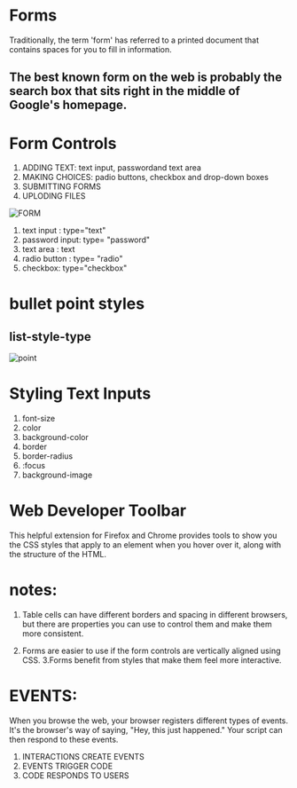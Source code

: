 # Forms
Traditionally, the term 'form' has referred to a printed document that contains spaces for you to fill in information.
## The best known form on the web is probably the search box that sits right in the middle of Google's homepage.
# Form Controls
1. ADDING TEXT: text input, passwordand text area
2. MAKING CHOICES: padio buttons, checkbox and drop-down boxes
3. SUBMITTING FORMS
4. UPLODING FILES

![FORM](https://images.slideplayer.com/31/9685070/slides/slide_10.jpg)

1. text input : type="text"
2. password input: type= "password"
3. text area : text <area>
4. radio button : type= "radio"
5. checkbox: type="checkbox"

# bullet point styles
## list-style-type

![point](https://www.computerhope.com/issues/pictures/multilevel-list.gif)

# Styling Text Inputs
1. font-size
2. color 
3. background-color
4. border
5. border-radius
6. :focus
7. background-image


# Web Developer Toolbar
This helpful extension for Firefox and Chrome
provides tools to show you the CSS styles that
apply to an element when you hover over it,
along with the structure of the HTML.

# notes:
1. Table cells can have different borders and spacing in different browsers, but there are properties you can use to control them and make them more consistent.

2. Forms are easier to use if the form controls are vertically aligned using CSS.
3.Forms benefit from styles that make them feel more interactive. 

# EVENTS:
When you browse the web, your browser registers different types of events. It's the browser's way of saying, "Hey, this just happened." Your script can then respond to these events.

1. INTERACTIONS CREATE EVENTS
2. EVENTS TRIGGER CODE
3. CODE RESPONDS TO USERS





